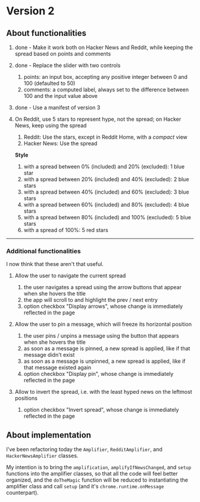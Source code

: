 # Version 2


## About functionalities

1. done - Make it work both on Hacker News and Reddit, while keeping the spread based on points and comments

2. done - Replace the slider with two controls

    1. points: an input box, accepting any positive integer between 0 and 100 (defaulted to 50)
    2. comments: a computed label, always set to the difference between 100 and the input value above

3. done - Use a manifest of version 3

4. On Reddit, use 5 stars to represent hype, not the spread; on Hacker News, keep using the spread

    1. Reddit: Use the stars, except in Reddit Home, with a _compact_ view
    2. Hacker News: Use the spread

    **Style**

    1. with a spread between 0% (included) and 20% (excluded): 1 blue star
    2. with a spread between 20% (included) and 40% (excluded): 2 blue stars
    3. with a spread between 40% (included) and 60% (excluded): 3 blue stars
    4. with a spread between 60% (included) and 80% (excluded): 4 blue stars
    5. with a spread between 80% (included) and 100% (excluded): 5 blue stars
    6. with a spread of 100%: 5 red stars


---


### Additional functionalities

I now think that these aren't that useful.

1. Allow the user to navigate the current spread

    1. the user navigates a spread using the arrow buttons that appear when she hovers the title
    2. the app will scroll to and highlight the prev / next entry
    3. option checkbox "Display arrows", whose change is immediately reflected in the page

2. Allow the user to pin a message, which will freeze its horizontal position

    1. the user pins / unpins a message using the button that appears when she hovers the title
    2. as soon as a message is pinned, a new spread is applied, like if that message didn't exist
    3. as soon as a message is unpinned, a new spread is applied, like if that message existed again
    4. option checkbox "Display pin", whose change is immediately reflected in the page

3. Allow to invert the spread, i.e. with the least hyped news on the leftmost positions

    1. option checkbox "Invert spread", whose change is immediately reflected in the page


## About implementation

I've been refactoring today the `Amplifier`, `RedditAmplifier`, and `HackerNewsAmplifier` classes.

My intention is to bring the `amplification`, `amplifyIfNewsChanged`, and `setup` functions into the amplifier classes, so that all the code will feel better organized, and the `doTheMagic` function will be reduced to instantiating the amplifier class and call `setup` (and it's `chrome.runtime.onMessage` counterpart).
